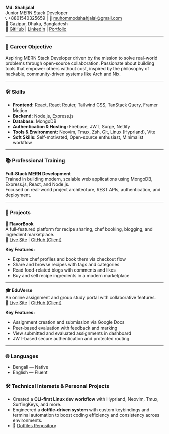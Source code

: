 **Md. Shahjalal**  
Junior MERN Stack Developer  
📞 +8801540325659 | 📧 muhommodshahjalal@gmail.com  
📍 Gazipur, Dhaka, Bangladesh  
🔗 [GitHub](https://github.com/shahjalal-labs) | [LinkedIn](https://www.linkedin.com/in/shahjalal-mern/) | [Portfolio](http://shahjalal-mern.surge.sh/)

---

### 🎯 Career Objective

Aspiring MERN Stack Developer driven by the mission to solve real-world problems through open-source collaboration. Passionate about building tools that empower others without cost, inspired by the philosophy of hackable, community-driven systems like Arch and Nix.

---

### 🛠 Skills

- **Frontend:** React, React Router, Tailwind CSS, TanStack Query, Framer Motion
- **Backend:** Node.js, Express.js
- **Database:** MongoDB
- **Authentication & Hosting:** Firebase, JWT, Surge, Netlify
- **Tools & Environment:** Neovim, Tmux, Zsh, Git, Linux (Hyprland), Vite
- **Soft Skills:** Self-motivated, Open-source enthusiast, Minimalist workflow

---

### 📚 Professional Training

**Full-Stack MERN Development**  
Trained in building modern, scalable web applications using MongoDB, Express.js, React, and Node.js.  
Focused on real-world project architecture, REST APIs, authentication, and deployment.

---

### 🚀 Projects

**📘 FlavorBook**  
A full-featured platform for recipe sharing, chef booking, blogging, and ingredient marketplace.  
🔗 [Live Site](https://flavor-book.surge.sh) | [GitHub (Client)](https://github.com/shahjalal-labs/flavor-book-client)

**Key Features:**

- Explore chef profiles and book them via checkout flow
- Share and browse recipes with tags and categories
- Read food-related blogs with comments and likes
- Buy and sell recipe ingredients in a modern marketplace

---

**🎓 EduVerse**  
An online assignment and group study portal with collaborative features.  
🔗 [Live Site](https://edu-verse.surge.sh) | [GitHub (Client)](https://github.com/shahjalal-labs/eduverse-client)

**Key Features:**

- Assignment creation and submission via Google Docs
- Peer-based evaluation with feedback and marking
- View submitted and evaluated assignments in dashboard
- JWT-based secure authentication and protected routing

---

### 🌐 Languages

- Bengali — Native
- English — Fluent

### 🛠️ Technical Interests & Personal Projects

- Created a **CLI-first Linux dev workflow** with Hyprland, Neovim, Tmux, SurfingKeys, and more.
- Engineered a **dotfile-driven system** with custom keybindings and terminal automation to boost coding efficiency and consistency across environments.
- 🔗 [Dotfiles Repository](https://github.com/shahjalal-labs/allDotfilesBackupEndeavourOs)
